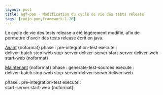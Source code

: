 ```yaml
---
layout: post
title: agf-pom - Modification du cycle de vie des tests release
tags: [codjo-pom,framework-1-26]
---
```

Le cycle de vie des tests release a été légèrement modifié, afin de permettre d'avoir des tests release écrit en java.

<u>Avant</u>
{noformat} 
phase   : pre-integration-test
execute :   
  deliver-batch
  stop-web
  stop-server
  deliver-server
  start-server
  deliver-web
  start-web
{noformat} 

<u>Maintenant</u>
{noformat} 
phase   : generate-test-sources
execute :   
  deliver-batch
  stop-web
  stop-server
  deliver-server
  deliver-web

phase   : pre-integration-test
execute :   
  start-server
  start-web
{noformat} 
